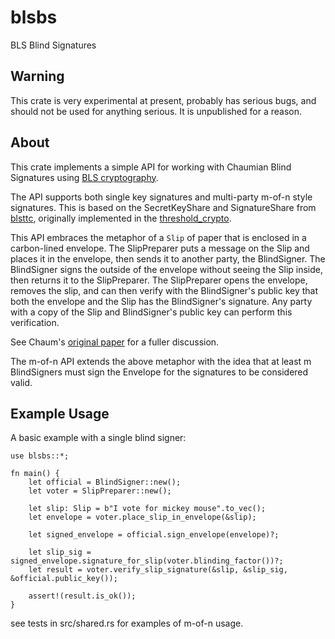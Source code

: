 # blsbs
BLS Blind Signatures

## Warning

This crate is very experimental at present, probably has serious bugs, and should not 
be used for anything serious.  It is unpublished for a reason.

## About

This crate implements a simple API for working with Chaumian Blind Signatures
using [BLS cryptography](https://en.wikipedia.org/wiki/BLS_digital_signature).
 
The API supports both single key signatures and multi-party m-of-n style
signatures.  This is based on the SecretKeyShare and SignatureShare 
from [blsttc](https://github.com/maidsafe/blsttc), originally implemented in the [threshold_crypto](https://github.com/poanetwork/threshold_crypto).
 
This API embraces the metaphor of a `Slip` of paper that is enclosed in
a carbon-lined envelope.  The SlipPreparer puts a message on the Slip and
places it in the envelope, then sends it to another party, the BlindSigner.
The BlindSigner signs the outside of the envelope without seeing the Slip 
inside, then returns it to the SlipPreparer.  The SlipPreparer opens the
envelope, removes the slip, and can then verify with the BlindSigner's public
key that both the envelope and the Slip has the BlindSigner's signature.
Any party with a copy of the Slip and BlindSigner's public key can perform
this verification.
 
See Chaum's [original paper](https://www.chaum.com/publications/Chaum-blind-signatures.PDF) for a fuller discussion.
 
The m-of-n API extends the above metaphor with the idea that at least
m BlindSigners must sign the Envelope for the signatures to be considered
valid.

## Example Usage

A basic example with a single blind signer:

```
use blsbs::*;

fn main() {
    let official = BlindSigner::new();
    let voter = SlipPreparer::new();

    let slip: Slip = b"I vote for mickey mouse".to_vec();
    let envelope = voter.place_slip_in_envelope(&slip);

    let signed_envelope = official.sign_envelope(envelope)?;

    let slip_sig = signed_envelope.signature_for_slip(voter.blinding_factor())?;
    let result = voter.verify_slip_signature(&slip, &slip_sig, &official.public_key());

    assert!(result.is_ok());
}
```

see tests in src/shared.rs for examples of m-of-n usage.